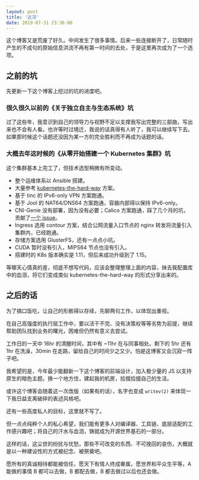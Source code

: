 ```yaml
---
layout: post
title: '近况'
date: 2019-07-31 23:36:00
---
```


这个博客又是荒废了好久。中间发生了很多事情。后来一些连接断开了，日常随时产生的不成句的原始信息洪流不再有第一时间的去处，于是这里再次成为了一个选项。

## 之前的坑

先更新一下这个博客上挖过的坑的进度吧。

### 很久很久以前的《关于独立自主与生态系统》坑

过了这些年，我意识到自己的领导力与视野不足以支撑我写出完整的三部曲，写出来也不会有人看。也许等时过境迁，我说的话真得有人听了，我可以继续写下去。如果那时候这个话题还没因为某一方的完全胜利而不再成为话题的话。

### 大概去年这时候的《从零开始搭建一个 Kubernetes 集群》坑

这个集群基本上完工了，但技术选型稍微有所变动。

* 整个运维体系以 Ansible 搭建。
* 大量参考 [kubernetes-the-hard-way][] 方案。
* 基于 tinc 的 IPv6-only VPN 方案跑通。
* 基于 Jool 的 NAT64/DNS64 方案跑通，容器内部得以保持 IPv6-only。
* CNI-Genie 没有部署，因为没有必要；Calico 方案跑通，踩了几个月的坑，贡献了[一个 issue][calico-issue]。
* Ingress 选用 contour 方案，结合公网流量入口节点的 nginx 转发将流量引入集群内，已经跑通。
* 存储方案选用 GlusterFS，还有一点点小坑。
* CUDA 暂时没有引入，MIPS64 节点也没有引入。
* 搭建时的 K8s 版本确实是 1.11，但后来成功升级到了 1.15。

[kubernetes-the-hard-way]: https://github.com/kelseyhightower/kubernetes-the-hard-way
[calico-issue]: https://github.com/projectcalico/felix/issues/2050

等哪天心情真的差，彻底不想写代码，应该会整理整理上面的内容，抹去我配置库中的血泪，将它们变成类似 kubernetes-the-hard-way 的形式分享出来的。

## 之后的话

为了搞口饭吃，让自己的形骸得以存续，先聊两句工作，以体现出重视。

在自己高强度的执行层工作中，要以活干不完、没有决策权等等劣势为前提，继续帮助团队找到业务的曙光，困难但仍然有意义去尝试。

工作日的一天中 16hr 的清醒时间，其中有 ~11hr 在与同事相处。剩下的 5hr 还有 1hr 在洗澡，30min 在走路，留给自己的时间少之又少。怕是这博客又会沉寂一阵子吧。

我希望的是，今年最少能翻新一下这个博客的前端设计，加入极少量的 JS 以支持原生的暗色主题。换一个地方住，建起我的机房，拾掇拾掇自己的生活。

或许这个博客会随着这一次改版（如果有的话），名字也变成 `writev(2)` 来体现一下我日益支离破碎的表述风格吧。

还有一些高度私人的目标，这里就不写了。

但一点点纯粹个人的私心希望，我们能有更多人对编译器、工具链、底层适配的工作感兴趣吧；将自己的汗水与血泪，铸就成为开源世界基石的一部分。

这样的话，这尘世的纷扰与忧愁，那些不可改变的东西、不可挽回的哀伤，大概就是以一种建设性的方式被纪念、被祭奠吧。

愿所有的真诚相待都能被信任，愿天下有情人终成眷属，愿世界和平众生平等。A 能做的事情 B 都可以去做，B 都配去做，B 都去做过以后也还会做。

<!-- vim:set ai et ts=4 sw=4 sts=4 fenc=utf-8: -->
